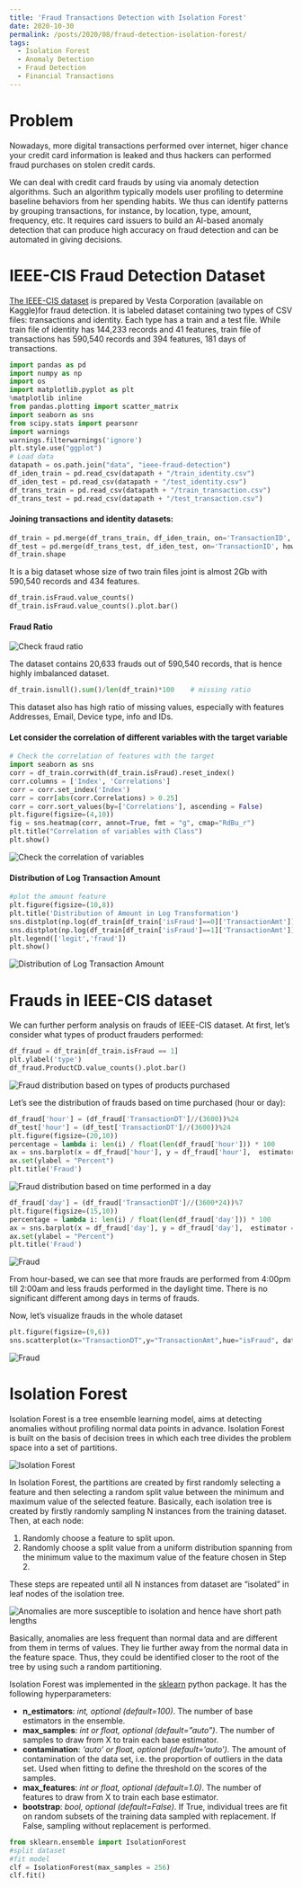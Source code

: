 ```yaml
---
title: 'Fraud Transactions Detection with Isolation Forest'
date: 2020-10-30
permalink: /posts/2020/08/fraud-detection-isolation-forest/
tags:
  - Isolation Forest
  - Anomaly Detection
  - Fraud Detection
  - Financial Transactions
---
```


Problem
======
Nowadays, more digital transactions performed over internet, higer chance your credit card information is leaked and thus hackers can performed fraud purchases on stolen credit cards.

We can deal with credit card frauds by using via anomaly detection algorithms. Such an algorithm typically models user profiling to determine baseline behaviors from her spending habits. We thus can identify patterns by grouping transactions, for instance, by location, type, amount, frequency, etc. It requires card issuers to build an AI-based anomaly detection that can produce high accuracy on fraud detection and can be automated in giving decisions.


IEEE-CIS Fraud Detection Dataset
======
[The IEEE-CIS dataset](https://www.kaggle.com/c/ieee-fraud-detection/data) is prepared by Vesta Corporation (available on Kaggle)for fraud detection. It is labeled dataset containing two types of CSV files: transactions and identity. Each type has a train and a test file. While train file of identity has 144,233 records and 41 features, train file of transactions has 590,540 records and 394 features, 181 days of transactions.

```python
import pandas as pd
import numpy as np
import os
import matplotlib.pyplot as plt
%matplotlib inline
from pandas.plotting import scatter_matrix
import seaborn as sns
from scipy.stats import pearsonr
import warnings
warnings.filterwarnings('ignore')
plt.style.use("ggplot")
# Load data
datapath = os.path.join("data", "ieee-fraud-detection")
df_iden_train = pd.read_csv(datapath + "/train_identity.csv")
df_iden_test = pd.read_csv(datapath + "/test_identity.csv")
df_trans_train = pd.read_csv(datapath + "/train_transaction.csv")
df_trans_test = pd.read_csv(datapath + "/test_transaction.csv")
```

#### Joining transactions and identity datasets:

```python
df_train = pd.merge(df_trans_train, df_iden_train, on='TransactionID', how='left',left_index=True,right_index=True)
df_test = pd.merge(df_trans_test, df_iden_test, on='TransactionID', how='left',left_index=True,right_index=True)
df_train.shape
```

It is a big dataset whose size of two train files joint is almost 2Gb with 590,540 records and 434 features.

```python
df_train.isFraud.value_counts()
df_train.isFraud.value_counts().plot.bar()
```

#### Fraud Ratio

![Check fraud ratio](https://miro.medium.com/max/1400/1*6EeaWP4H-07dP6MAVOarEQ.webp)

The dataset contains 20,633 frauds out of 590,540 records, that is hence highly imbalanced dataset.

```python
df_train.isnull().sum()/len(df_train)*100    # missing ratio
```

This dataset also has high ratio of missing values, especially with features Addresses, Email, Device type, info and IDs.

#### Let consider the correlation of different variables with the target variable

```python
# Check the correlation of features with the target
import seaborn as sns
corr = df_train.corrwith(df_train.isFraud).reset_index()
corr.columns = ['Index', 'Correlations']
corr = corr.set_index('Index')
corr = corr[abs(corr.Correlations) > 0.25]
corr = corr.sort_values(by=['Correlations'], ascending = False)
plt.figure(figsize=(4,10))
fig = sns.heatmap(corr, annot=True, fmt = "g", cmap="RdBu_r")
plt.title("Correlation of variables with Class")
plt.show()
```

![Check the correlation of variables](https://miro.medium.com/max/640/1*eMsajQYEOnWbBujvKurVlA.webp)


#### Distribution of Log Transaction Amount

```python
#plot the amount feature
plt.figure(figsize=(10,8))
plt.title('Distribution of Amount in Log Transformation')
sns.distplot(np.log(df_train[df_train['isFraud']==0]['TransactionAmt']));
sns.distplot(np.log(df_train[df_train['isFraud']==1]['TransactionAmt']));
plt.legend(['legit','fraud'])
plt.show()
```

![Distribution of Log Transaction Amount](https://miro.medium.com/max/640/1*yHwsyHlyDrw77JjT7Ew6Tg.webp)


Frauds in IEEE-CIS dataset
======
We can further perform analysis on frauds of IEEE-CIS dataset. At first, let’s consider what types of product frauders performed:

```python
df_fraud = df_train[df_train.isFraud == 1]
plt.ylabel('type')
df_fraud.ProductCD.value_counts().plot.bar()
```

![Fraud distribution based on types of products purchased](https://miro.medium.com/max/640/1*J5vdZJGX8KFv25OyOL7NHA.webp)

Let’s see the distribution of frauds based on time purchased (hour or day):

```python
df_fraud['hour'] = (df_fraud['TransactionDT']//(3600))%24
df_test['hour'] = (df_test['TransactionDT']//(3600))%24
plt.figure(figsize=(20,10))
percentage = lambda i: len(i) / float(len(df_fraud['hour'])) * 100
ax = sns.barplot(x = df_fraud['hour'], y = df_fraud['hour'],  estimator = percentage)
ax.set(ylabel = "Percent")
plt.title('Fraud')
```

![Fraud distribution based on time performed in a day](https://miro.medium.com/max/786/1*DewYhU3nNTqNSF8l9XBIzw.webp)

```python
df_fraud['day'] = (df_fraud['TransactionDT']//(3600*24))%7
plt.figure(figsize=(15,10))
percentage = lambda i: len(i) / float(len(df_fraud['day'])) * 100
ax = sns.barplot(x = df_fraud['day'], y = df_fraud['day'],  estimator = percentage)
ax.set(ylabel = "Percent")
plt.title('Fraud')
```

![Fraud](https://miro.medium.com/max/786/1*DTWAQ8Tc4Sr8XFxL_L1TvA.webp)

From hour-based, we can see that more frauds are performed from 4:00pm till 2:00am and less frauds performed in the daylight time. There is no significant different among days in terms of frauds.

Now, let’s visualize frauds in the whole dataset

```python
plt.figure(figsize=(9,6))
sns.scatterplot(x="TransactionDT",y="TransactionAmt",hue="isFraud", data=df_train)
```

![Fraud](https://miro.medium.com/max/640/1*QzN8Ddehgtd_CjI6VvHgxA.webp)


Isolation Forest
======
Isolation Forest is a tree ensemble learning model, aims at detecting anomalies without profiling normal data points in advance. Isolation Forest is built on the basis of decision trees in which each tree divides the problem space into a set of partitions.

![Isolation Forest](https://miro.medium.com/max/786/1*xQmBQR6Fl7Mk4YZxjUVe4Q.webp)

In Isolation Forest, the partitions are created by first randomly selecting a feature and then selecting a random split value between the minimum and maximum value of the selected feature. Basically, each isolation tree is created by firstly randomly sampling N instances from the training dataset. Then, at each node:

1. Randomly choose a feature to split upon.
2. Randomly choose a split value from a uniform distribution spanning from the minimum value to the maximum value of the feature chosen in Step 2.

These steps are repeated until all N instances from dataset are “isolated” in leaf nodes of the isolation tree.

![Anomalies are more susceptible to isolation and hence have short path lengths](https://miro.medium.com/max/786/1*YqA0LxUifk_DznMTSLB7Vw.webp)

Basically, anomalies are less frequent than normal data and are different from them in terms of values. They lie further away from the normal data in the feature space. Thus, they could be identified closer to the root of the tree by using such a random partitioning.

Isolation Forest was implemented in the [sklearn](https://scikit-learn.org/stable/modules/generated/sklearn.ensemble.IsolationForest.html) python package. It has the following hyperparameters:

- **n_estimators**: *int, optional (default=100)*. The number of base estimators in the ensemble.
- **max_samples**: *int or float, optional (default=”auto”)*. The number of samples to draw from X to train each base estimator.
- **contamination**: *‘auto’ or float, optional (default=’auto’)*. The amount of contamination of the data set, i.e. the proportion of outliers in the data set. Used when fitting to define the threshold on the scores of the samples.
- **max_features**: *int or float, optional (default=1.0)*. The number of features to draw from X to train each base estimator.
- **bootstrap**: *bool, optional (default=False)*. If True, individual trees are fit on random subsets of the training data sampled with replacement. If False, sampling without replacement is performed.

```python
from sklearn.ensemble import IsolationForest
#split dataset
#fit model
clf = IsolationForest(max_samples = 256)
clf.fit()
```